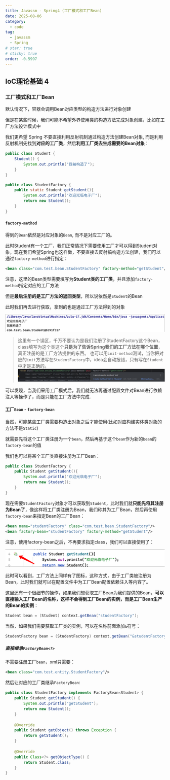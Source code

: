 ```yaml
---
title: Javassm - Spring4 (工厂模式和工厂Bean)
date: 2025-08-06
category:
  - code
tag:
  - javassm
  - Spring
# star: true
# sticky: true
order: -0.5997
---
```


## IoC理论基础 4

### 工厂模式和工厂Bean

默认情况下，容器会调用Bean对应类型的构造方法进行对象创建

但是在某些时候，我们可能不希望外界使用类的构造方法完成对象创建，比如在工厂方法设计模式中

我们更希望 Spring 不要直接利用反射机制通过构造方法创建Bean对象, 而是利用反射机制先找到**对应的工厂类**，然后**利用工厂类去生成需要的Bean对象**：

```java
public class Student {
    Student() {
        System.out.println("我被构造了");
    }
}
```

```java
public class StudentFactory {
    public static Student getStudent(){
        System.out.println("欢迎光临电子厂");
        return new Student();
    }
}
```

#### `factory-method`

得到的`Bean`依然是对应对象的`Bean`, 而不是对应工厂的。

此时Student有一个工厂，我们正常情况下需要使用工厂才可以得到Student对象，现在我们希望Spring也这样做，不要直接去反射搞构造方法创建，我们可以通过`factory-method`进行指定：

```xml
<bean class="com.test.bean.StudentFactory" factory-method="getStudent"/>
```

注意，这里的Bean类型需要填写为**Student类的工厂类**，并且添加`factory-method`指定对应的工厂方法

但是**最后注册的是工厂方法的返回类型**，所以说依然是`Student`的Bean

此时我们再去进行获取，拿到的也是通过工厂方法得到的对象

![alt text](img/16.png)

> 这里有一个误区，千万不要认为是我们注册了StudentFactory这个Bean，class填写为这个类这个**只是为了告诉Spring我们的工厂方法在哪个位置**，真正注册的是工厂方法提供的东西。
> 也可以用`init-method`测试，当你把对应的`init`方法写在`StudentFactory`中，idea会自动报错，只有写在`Student`中才是正确的。
 ![alt text](img/17.png)

可以发现，当我们采用工厂模式后，我们就无法再通过配置文件对Bean进行依赖注入等操作了，而是只能在工厂方法中完成.

#### 工厂`Bean` - `factory-bean`

当然，可能某些工厂类需要构造出对象之后才能使用(比如对应构建实体类对象的方法不是`Static`)

就需要先将这个工厂类注册为一个`bean`，然后再基于这个`bean`作为新的`bean`的`factory-bean`的值

我们也可以将某个工厂类直接注册为工厂Bean：

```java
public class StudentFactory {
    public Student getStudent(){
        System.out.println("欢迎光临电子厂");
        return new Student();
    }
}
```

现在需要`StudentFactory`对象才可以获取到`Student`，此时我们就**只能先将其注册为Bean了**，像这样将工厂类注册为Bean，我们称其为工厂Bean，然后再使用`factory-bean`来指定Bean的工厂Bean：

```xml
<bean name="studentFactory" class="com.test.bean.StudentFactory"/>
<bean factory-bean="studentFactory" factory-method="getStudent"/>
```

注意，使用factory-bean之后，不再要求指定class，我们可以直接使用了：

![alt text](img/18.png)

此时可以看到，工厂方法上同样有了图标，这种方式，由于工厂类被注册为Bean，此时我们就可以在配置文件中为工厂Bean配置依赖注入等内容了。

这里还有一个很细节的操作，如果我们想获取工厂Bean为我们提供的Bean，**可以直接输入工厂Bean的名称，这样不会得到工厂Bean的实例，而是工厂Bean生产的Bean的实例**：

```java
Student bean = (Student) context.getBean("studentFactory");
```

当然，如果我们需要获取工厂类的实例，可以在名称前面添加`&`符号：

```java
StudentFactory bean = (StudentFactory) context.getBean("&studentFactory");
```

##### 直接继承`FactoryBean<?>`

不需要注册工厂`bean`，xml只需要：

```xml
<bean class="com.test.entity.StudentFactory"/>
```

然后让对应的工厂类继承`FactoryBean`:

```java
public class StudentFactory implements FactoryBean<Student> {
    public Student getStudent() {
        System.out.println("getStudent");
        return new Student();
    }

    @Override
    public Student getObject() throws Exception {
        return getStudent();
    }

    @Override
    public Class<?> getObjectType() {
        return Student.class;
    }
}
```
